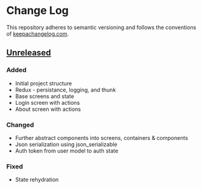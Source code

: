 # Change Log
This repository adheres to semantic versioning and follows the conventions of [keepachangelog.com](http://keepachangelog.com).

## [Unreleased]
### Added
- Initial project structure
- Redux - persistance, logging, and thunk
- Base screens and state
- Login screen with actions
- About screen with actions

### Changed
- Further abstract components into screens, containers & components
- Json serialization using json_serializable
- Auth token from user model to auth state

### Fixed
- State rehydration

[Unreleased]: https://bitbucket.org/####